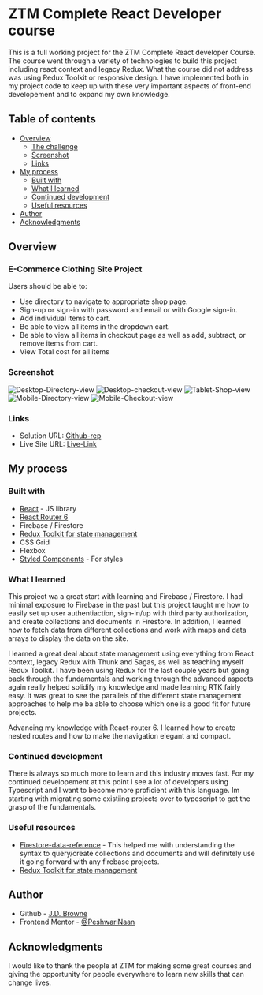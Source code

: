 
# ZTM Complete React Developer course

This is a full working project for the ZTM Complete React developer Course. The course went through a variety of technologies to build this project including react context and legacy Redux. What the course did not address was using Redux Toolkit or responsive design. I have implemented both in my project code to keep up with these very important aspects of front-end developement and to expand my own knowledge.

## Table of contents

- [Overview](#overview)
  - [The challenge](#the-challenge)
  - [Screenshot](#screenshot)
  - [Links](#links)
- [My process](#my-process)
  - [Built with](#built-with)
  - [What I learned](#what-i-learned)
  - [Continued development](#continued-development)
  - [Useful resources](#useful-resources)
- [Author](#author)
- [Acknowledgments](#acknowledgments)



## Overview

### E-Commerce Clothing Site Project

Users should be able to:
- Use directory to navigate to appropriate shop page.
- Sign-up or sign-in with password and email or with Google sign-in.
- Add individual items to cart.
- Be able to view all items in the dropdown cart.
- Be able to view all items in checkout page as well as add, subtract, or remove items from cart.
- View Total cost for all items


### Screenshot

![Desktop-Directory-view](src/assets/Screen-Shot-rtk-2-DT-menu.png)
![Desktop-checkout-view](src/assets/Screen-Shot-rtk-2-DT-checkout.png)
![Tablet-Shop-view](src/assets/Screen-Shot-rtk-2-Tablet-cat-prev.png)
![Mobile-Directory-view](src/assets/Screen-Shot-rtk-2-mobile-menu.png)
![Mobile-Checkout-view](src/assets/Screen-Shot-rtk-2-mobile-check-out.png)


### Links

- Solution URL: [Github-rep](https://github.com/PeshwariNaan/rtk-v2.git)
- Live Site URL: [Live-Link](https://frolicking-pasca-97775f.netlify.app)

## My process

### Built with

- [React](https://reactjs.org/) - JS library
- [React Router 6](https://github.com/remix-run/react-router/blob/main/docs/getting-started/tutorial.md)
- Firebase / Firestore
- [Redux Toolkit for state management](https://redux-toolkit.js.org/)
- CSS Grid
- Flexbox
- [Styled Components](https://styled-components.com/) - For styles


### What I learned


This project wa a great start with learning and Firebase / Firestore. I had minimal exposure to Firebase in the past but this project taught me how to easily set up user authentiaction, sign-in/up with third party authorization, and create collections and documents in Firestore. In addition, I learned how to fetch data from different collections and work with maps and data arrays to display the data on the site.

I learned a great deal about state management using everything from React context, legacy Redux with Thunk and Sagas, as well as teaching myself Redux Toolkit. I have been using Redux for the last couple years but going back through the fundamentals and working through the advanced aspects again really helped solidify my knowledge and made learning RTK fairly easy. It was great to see the parallels of the different state management approaches to help me ba able to choose which one is a good fit for future projects.

Advancing my knowledge with React-router 6. I learned how to create nested routes and how to make the navigation elegant and compact.


### Continued development

There is always so much more to learn and this industry moves fast. For my continued developement at this point I see a lot of developers using Typescript and I want to become more proficient with this language. Im starting with migrating some existiing projects over to typescript to get the grasp of the fundamentals.



### Useful resources

- [Firestore-data-reference](https://cloud.google.com/firestore/docs/samples/firestore-data-reference-subcollection) - This helped me with understanding the syntax to query/create collections and documents and will definitely use it going forward with any firebase projects.
- [Redux Toolkit for state management](https://redux-toolkit.js.org/)



## Author

- Github - [J.D. Browne](https://www.your-site.com)
- Frontend Mentor - [@PeshwariNaan](https://www.frontendmentor.io/profile/PeshwariNaan)


## Acknowledgments

I would like to thank the people at ZTM for making some great courses and giving the opportunity for people everywhere to learn new skills that can change lives.